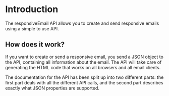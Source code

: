 # Introduction

The responsiveEmail API allows you to create and send responsive emails using 
a simple to use API. 

## How does it work?

If you want to create or send a responsive email, you send a JSON object to the 
API, containing all information about the email. The API will take care of 
generating the HTML code that works on all browsers and all email clients.

The documentation for the API has been split up into two different parts: the 
first part deals with all the different API calls, and the second part 
describes exactly what JSON properties are supported.
